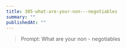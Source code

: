 ```yaml
---
title: 305-what-are-your-non---negotiables
summary: ""
publishedAt: ""
---
```


> Prompt: What are your non - negotiables

